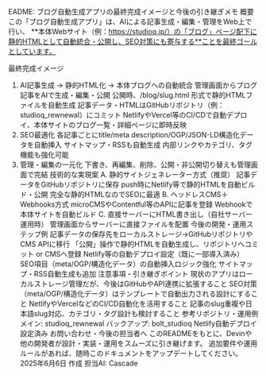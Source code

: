 EADME: ブログ自動生成アプリの最終完成イメージと今後の引き継ぎメモ
概要
この「ブログ自動生成アプリ」は、AIによる記事生成・編集・管理をWeb上で行い、
**本体Webサイト（例：https://studioq.jp/）の「ブログ」ページ配下に静的HTMLとして自動統合・公開し、SEO対策にも寄与する**ことを最終ゴールとしています。

最終完成イメージ
1. AI記事生成 → 静的HTML化 → 本体ブログへの自動統合
管理画面からブログ記事をAIで生成・編集・公開
公開時、/blog/slug.html 形式で静的HTMLファイルを自動生成
記事データ・HTMLはGitHubリポジトリ（例：studioq_rewnewal）にコミット
NetlifyやVercel等のCI/CDで自動デプロイ、本体サイトのブログ一覧・詳細ページに即時反映
2. SEO最適化
各記事ごとにtitle/meta description/OGP/JSON-LD構造化データを自動挿入
サイトマップ・RSSも自動生成
内部リンクやカテゴリ、タグ機能も強化可能
3. 管理・編集の一元化
下書き、再編集、削除、公開・非公開切り替えも管理画面で完結
技術的な実現案
A. 静的サイトジェネレーター方式（推奨）
記事データをGitHubリポジトリに保存
push時にNetlify等で静的HTMLを自動ビルド・公開
完全な静的HTMLなのでSEOに最適
B. ヘッドレスCMS＋Webhooks方式
microCMSやContentful等のAPIに記事を登録
Webhookで本体サイトを自動ビルド
C. 直接サーバーにHTML書き出し（自社サーバー運用時）
管理画面からサーバーに直接ファイルを配置
今後の開発・運用ステップ例
記事データの保存先をローカルストレージ→GitHubリポジトリやCMS APIに移行
「公開」操作で静的HTMLを自動生成し、リポジトリへコミット or CMSへ登録
Netlify等の自動デプロイ設定（既に一部導入済み）
SEO項目（meta/OGP/構造化データ）の自動挿入ロジック強化
サイトマップ・RSS自動生成も追加
注意事項・引き継ぎポイント
現状のアプリはローカルストレージ管理だが、今後はGitHubやAPI連携に拡張すること
SEO対策（meta/OGP/構造化データ）はテンプレートで自動出力される設計にすること
NetlifyやVercelなどのCI/CD自動化を活用すること
記事のslug重複や日本語slug対応、カテゴリ・タグ設計も検討すること
参考リポジトリ・運用例
メイン: studioq_rewnewal
バックアップ: bolt_studioq
Netlify自動デプロイ設定済み
お問い合わせ・今後の担当者へ
このREADMEをもとに、Devinや他の開発者が設計・実装・運用をスムーズに引き継げます。
追加要件や運用ルールがあれば、随時このドキュメントをアップデートしてください。
2025年6月6日 作成
担当AI: Cascade
